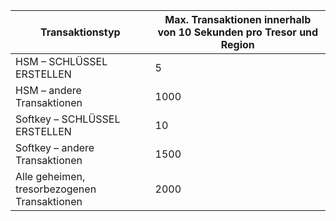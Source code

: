 
| Transaktionstyp | Max. Transaktionen innerhalb von 10 Sekunden pro Tresor und Region
--- | ---
| HSM – SCHLÜSSEL ERSTELLEN | 5
| HSM – andere Transaktionen | 1000
| Softkey – SCHLÜSSEL ERSTELLEN | 10
| Softkey – andere Transaktionen | 1500
| Alle geheimen, tresorbezogenen Transaktionen | 2000
 
 

<!---HONumber=Oct15_HO3-->